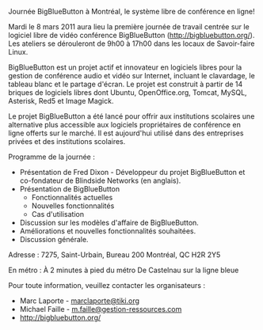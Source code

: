 Journée BigBlueButton à Montréal, le système libre de conférence en ligne!

Mardi le 8 mars 2011 aura lieu la première journée de travail centrée sur le logiciel libre de vidéo conférence BigBlueButton (http://bigbluebutton.org/). Les ateliers se dérouleront de 9h00 à 17h00 dans les locaux de Savoir-faire Linux.

BigBlueButton est un projet actif et innovateur en logiciels libres pour la gestion de conférence audio et vidéo sur Internet, incluant le clavardage, le tableau blanc et le partage d'écran. Le projet est construit à partir de 14 briques de logiciels libres dont Ubuntu, OpenOffice.org, Tomcat, MySQL, Asterisk, Red5 et Image Magick.

Le projet BigBlueButton a été lancé pour offrir aux institutions scolaires une alternative plus accessible aux logiciels propriétaires de conférence en ligne offerts sur le marché. Il est aujourd'hui utilisé dans des entreprises privées et des institutions scolaires.

Programme de la journée :

  * Présentation de Fred Dixon - Développeur du projet BigBlueButton et co-fondateur de Blindside Networks (en anglais).
  * Présentation de BigBlueButton
    * Fonctionnalités actuelles
    * Nouvelles fonctionnalités
    * Cas d'utilisation
  * Discussion sur les modèles d'affaire de BigBlueButton.
  * Améliorations et nouvelles fonctionnalités souhaitées.
  * Discussion générale.

Adresse :
7275, Saint-Urbain, Bureau 200
Montréal, QC H2R 2Y5

En métro :
À 2 minutes à pied du métro De Castelnau sur la ligne bleue

Pour toute information, veuillez contacter les organisateurs :
  * Marc Laporte - marclaporte@tiki.org
  * Michael Faille - m.faille@gestion-ressources.com
  * http://bigbluebutton.org/